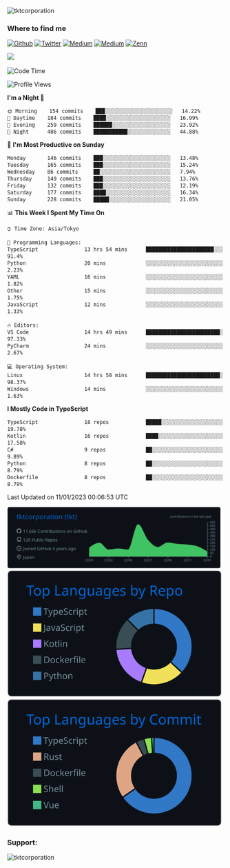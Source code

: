 <p align="left"> <img src="https://komarev.com/ghpvc/?username=tktcorporation&label=Profile%20views&color=0e75b6&style=flat" alt="tktcorporation" /> </p>

<h3>Where to find me</h3>
<p>
<a href="https://github.com/tktcorporation" target="_blank"><img alt="Github" src="https://img.shields.io/badge/GitHub-%2312100E.svg?&style=for-the-badge&logo=Github&logoColor=white" /></a>
<a href="https://twitter.com/tktcorporation" target="_blank"><img alt="Twitter" src="https://img.shields.io/badge/twitter-%231DA1F2.svg?&style=for-the-badge&logo=twitter&logoColor=white" /></a>
<a href="https://www.linkedin.com/in/tktcorporation" target="_blank"><img alt="Medium" src="https://img.shields.io/badge/linkdin-0a66c2.svg?&style=for-the-badge&logo=linkedin&logoColor=white" /></a>
<a href="https://qiita.com/tktcorporation" target="_blank"><img alt="Medium" src="https://img.shields.io/badge/qiita-55C500.svg?&style=for-the-badge&logo=qiita&logoColor=white" /></a>
<a href="https://zenn.dev/tktcorporation" target="_blank"><img alt="Zenn" src="https://img.shields.io/badge/Zenn-3EA8FF.svg?&style=for-the-badge&logo=Zenn&logoColor=white" /></a>
</p>

<!--START_SECTION:lapras-card-->
<a href="https://lapras.com/public/tktcorporation" target="_blank" rel="noopener noreferrer"><img src="https://lapras-card-generator.vercel.app/api/svg?e=3.89&b=3.48&i=3.6&b1=%23232323&b2=%236d6d6d&i1=%23212121&i2=%23818181&l=en" width="400" ></a>
<!--END_SECTION:lapras-card-->
  
<!--START_SECTION:waka-->
![Code Time](http://img.shields.io/badge/Code%20Time-817%20hrs%201%20min-blue)

![Profile Views](http://img.shields.io/badge/Profile%20Views-3-blue)

**I'm a Night 🦉** 

```text
🌞 Morning    154 commits    ███░░░░░░░░░░░░░░░░░░░░░░   14.22% 
🌆 Daytime    184 commits    ████░░░░░░░░░░░░░░░░░░░░░   16.99% 
🌃 Evening    259 commits    ██████░░░░░░░░░░░░░░░░░░░   23.92% 
🌙 Night      486 commits    ███████████░░░░░░░░░░░░░░   44.88%

```
📅 **I'm Most Productive on Sunday** 

```text
Monday       146 commits    ███░░░░░░░░░░░░░░░░░░░░░░   13.48% 
Tuesday      165 commits    ███░░░░░░░░░░░░░░░░░░░░░░   15.24% 
Wednesday    86 commits     ██░░░░░░░░░░░░░░░░░░░░░░░   7.94% 
Thursday     149 commits    ███░░░░░░░░░░░░░░░░░░░░░░   13.76% 
Friday       132 commits    ███░░░░░░░░░░░░░░░░░░░░░░   12.19% 
Saturday     177 commits    ████░░░░░░░░░░░░░░░░░░░░░   16.34% 
Sunday       228 commits    █████░░░░░░░░░░░░░░░░░░░░   21.05%

```


📊 **This Week I Spent My Time On** 

```text
⌚︎ Time Zone: Asia/Tokyo

💬 Programming Languages: 
TypeScript               13 hrs 54 mins      ██████████████████████░░░   91.4% 
Python                   20 mins             ░░░░░░░░░░░░░░░░░░░░░░░░░   2.23% 
YAML                     16 mins             ░░░░░░░░░░░░░░░░░░░░░░░░░   1.82% 
Other                    15 mins             ░░░░░░░░░░░░░░░░░░░░░░░░░   1.75% 
JavaScript               12 mins             ░░░░░░░░░░░░░░░░░░░░░░░░░   1.33%

🔥 Editors: 
VS Code                  14 hrs 49 mins      ████████████████████████░   97.33% 
PyCharm                  24 mins             ░░░░░░░░░░░░░░░░░░░░░░░░░   2.67%

💻 Operating System: 
Linux                    14 hrs 58 mins      ████████████████████████░   98.37% 
Windows                  14 mins             ░░░░░░░░░░░░░░░░░░░░░░░░░   1.63%

```

**I Mostly Code in TypeScript** 

```text
TypeScript               18 repos            █████░░░░░░░░░░░░░░░░░░░░   19.78% 
Kotlin                   16 repos            ████░░░░░░░░░░░░░░░░░░░░░   17.58% 
C#                       9 repos             ██░░░░░░░░░░░░░░░░░░░░░░░   9.89% 
Python                   8 repos             ██░░░░░░░░░░░░░░░░░░░░░░░   8.79% 
Dockerfile               8 repos             ██░░░░░░░░░░░░░░░░░░░░░░░   8.79%

```



 Last Updated on 11/01/2023 00:06:53 UTC
<!--END_SECTION:waka-->

[![](https://raw.githubusercontent.com/tktcorporation/tktcorporation/master/profile-summary-card-output/github_dark/0-profile-details.svg)](https://github.com/vn7n24fzkq/github-profile-summary-cards)
[![](https://raw.githubusercontent.com/tktcorporation/tktcorporation/master/profile-summary-card-output/github_dark/1-repos-per-language.svg)](https://github.com/vn7n24fzkq/github-profile-summary-cards) [![](https://raw.githubusercontent.com/tktcorporation/tktcorporation/master/profile-summary-card-output/github_dark/2-most-commit-language.svg)](https://github.com/vn7n24fzkq/github-profile-summary-cards)

<h3 align="left">Support:</h3>
<p><a href="https://www.buymeacoffee.com/tktcorporation"> <img align="left" src="https://cdn.buymeacoffee.com/buttons/v2/default-yellow.png" height="50" width="210" alt="tktcorporation" /></a></p><br><br>
